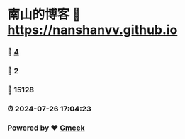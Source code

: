 # 南山的博客 :link: https://nanshanvv.github.io 
### :page_facing_up: [4](https://nanshanvv.github.io/tag.html) 
### :speech_balloon: 2 
### :hibiscus: 15128 
### :alarm_clock: 2024-07-26 17:04:23 
### Powered by :heart: [Gmeek](https://github.com/Meekdai/Gmeek)
